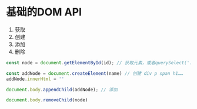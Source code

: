 # 基础的DOM API

1. 获取
2. 创建
3. 添加
4. 删除

```js
const node = document.getElementById(id); // 获取元素，或者querySelect('.class || #id || name')

const addNode = document.createElement(name) // 创建 div p span h1…… 
addNode.innerHtml = ''

document.body.appendChild(addNode); // 添加

document.body.removeChild(node)
```

